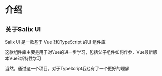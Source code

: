 # 介绍

## 关于Salix UI

Salix UI 是一款基于 Vue 3和TypeScript 的UI 组件库

这款组件库主要是用于对Vue的进一步学习，包括父子组件如何传参，Vue最新版本Vue3新特性学习

当然，通过这一个项目，对于TypeScript我也有了一个更好的理解
